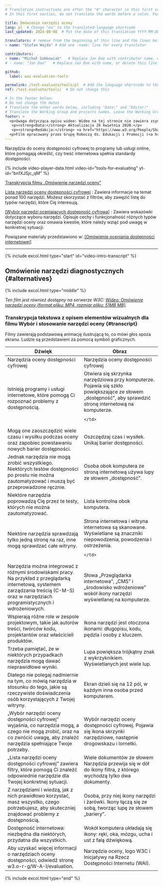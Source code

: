 ```yaml
---
# Translation instructions are after the "#" character in this first section. They are comments that do not show up in the web page. You do not need to translate the instructions after "#".
# In this first section, do not translate the words before a colon. For example, do not translate "title:". Do translate the text after "title:".

title: Omówienie narzędzi oceny
lang: pl  # Change "en" to the translated-language shortcode
last_updated: 2024-08-08  # Put the date of this translation YYYY-MM-DD (with month in the middle)

translators: # remove from the beginning of this line and the lines below: "# " (the hash sign and the space)
- name: "Stefan Wajda" # Add one -name: line for every translator

contributors:
- name: "Michał Sobkowiak"   # Replace Jan Doe with contributor name, or delete this line if none
# - name: "Jan Doe"   # Replace Jan Doe with name, or delete this line if not multiple contributors

github:
  label: wai-evaluation-tools

permalink: /test-evaluate/tools/pl  # Add the language shortcode to the end, with no slash at end, for example: /link/to/page/fr
ref: /test-evaluate/tools/  # Do not change this

# In the footer below:
# Do not change the dates
# Translate the other words below, including "Date:" and "Editor:"
# Translate the Working Group and projects names. Leave the Working Group and projects acronyms in English.
footer: >
  <p>Uwaga dotycząca opisu wideo: Wideo na tej stronie nie zawiera zsynchronizowanej audiodeskrypcji, ponieważ obrazy jedynie ilustrują dźwięk i nie dostarczają dodatkowych informacji. W tym przypadku audiodeskrypcja byłaby bardziej rozpraszająca niż przydatna dla większości osób, w tym osób, które nie widzą elementów wizualnych. Opis informacji wizualnych jest zintegrowany w transkrypcji z opisem wizualnym („transkrypcja opisowa”).</p>
   <p><strong>Data:</strong> Aktualizacja 28 kwietnia 2020.</p>
   <p><strong>Redakcja:</strong> <a href="https://www.w3.org/People/Shawn/">Shawn Lawton Henry</a>.</p>
  <p>Film opracowany przez Grupę Roboczą ds. Edukacji i Promocji (<a href="https://www.w3.org/WAI/about/groups/eowg/">EOWG</a>) przy wsparciu projektu <a href="https://www.w3.org/WAI/about/projects/wai-guide/">WAI-Guide</a> finansowanego przez Komisję Europejską (KE) w ramach programu Horyzont 2020 (Umowa o dotację 822245).</p>
---
```


Narzędzia do oceny dostępności cyfrowej to programy lub usługi online, które pomagają określić, czy treść internetowa spełnia standardy dostępności.

<div class="video-card" id="video-intro">
  {% include video-player-data.html
      video-id="tools-for-evaluating"
      yt-id="bn1XJSjc_qM"
  %}
  <p><a href="#alternatives">Transkrypcja filmu „Omówienie narzędzi oceny” </a></p>
</div>

[Lista narzędzi oceny dostępności cyfrowej](/test-evaluate/tools/list/)
:   Zawiera informacje na temat ponad 100 narzędzi. Możesz skorzystać z filtrów, aby zawęzić listę do typów narzędzi, które Cię interesują.

[[Wybór narzędzi oceniających dostępność cyfrową]](/test-evaluate/tools/selecting/)
:   Zawiera wskazówki dotyczące wyboru narzędzi. Opisuje cechy i funkcjonalność różnych typów narzędzi oceny oraz omawia kwestie, które należy wziąć pod uwagę w konkretnej sytuacji.

Powiązane materiały przedstawiono w: [[Omówienie oceniania dostępności internetowej]](/test-evaluate/)

<hr>

{% include excol.html type="start" id="video-intro-transcript" %}

##  Omówienie narzędzi diagnostycznych {#alternatives}

{% include excol.html type="middle" %}

_Ten film jest również dostępny na serwerze W3C: [Wideo: Omówienie narzędzi oceny (format pliku: MP4, rozmiar pliku: 51MB MB)](https://media.w3.org/wai/evaluation-intros/tools-for-evaluating.mp4)._

###  Transkrypcja tekstowa z opisem elementów wizualnych dla filmu Wybór i stosowanie narzędzi oceny {#transcript}

Filmy zawierają podstawową animację ilustrującą to, co mówi głos spoza ekranu. Ludzie są przedstawieni za pomocą symboli graficznych.

<table>
  <thead>
    <tr>
      <th width="50%">Dźwięk</th>
      <th>Obraz</th>
    </tr>
  </thead>
<tbody>
  <tr>
    <td>Narzędzia oceny dostępności cyfrowej</td>
    <td>Narzędzia oceny dostępności cyfrowej</td>
  </tr>
  <tr>
    <td>Istnieją programy i usługi internetowe, które pomogą Ci rozpoznać problemy z dostępnością.</td>
    <td>Otwiera się skrzynka narzędziowa przy komputerze. Pojawia się szkło powiększające ze słowem „dostępność”, aby sprawdzić stronę internetową na komputerze.
	
	</td>
  </tr>
  <tr>
    <td>Mogą one zaoszczędzić wiele czasu i wysiłku podczas oceny oraz zapobiec powstawaniu nowych barier dostępności.</td>
    <td>Oszczędzaj czas i wysiłek. Unikaj barier dostępności.</td>
  </tr>
  <tr>
    <td>Jednak narzędzia nie mogą zrobić wszystkiego. Niektórych testów dostępności po prostu nie można zautomatyzować i muszą być przeprowadzone ręcznie.</td>
    <td>Osoba obok komputera ze stroną internetową używa lupy ze słowem „dostępność”.
	</td>
  </tr>
  <tr>
    <td>Niektóre narzędzia poprowadzą Cię przez te testy, których nie można zautomatyzować.</td>
    <td>Lista kontrolna obok komputera.</td>
  </tr>
  <tr>
    <td>Niektóre narzędzia sprawdzają tylko jedną stronę na raz, inne mogą sprawdzać całe witryny.</td>
    <td>Strona internetowa i witryna internetowa są skanowane. Wyświetlane są znaczniki niepowodzenia, powodzenia i ostrzeżenia.
	
	</td>
  </tr>
  <tr>
    <td>Narzędzia można integrować z różnymi środowiskami pracy. Na przykład z przeglądarką internetową, systemem zarządzania treścią (C-M-S) oraz w narzędziach programistycznych i wdrożeniowych.</td>
    <td>Słowa „Przeglądarka internetowa”, „CMS” i „środowisko wdrożeniowe” wokół ikony narzędzi wyświetlanej na komputerze.</td>
  </tr>
  <tr>
    <td>Wspierają różne role w zespole projektowym, takie jak autorów treści, twórców kodu, projektantów oraz właścicieli produktów.</td>
    <td>Ikona narzędzi jest otoczona ikonami: długopisu, kodu, pędzla i osoby z kluczem.</td>
  </tr>
  <tr>
    <td>Trzeba pamiętać, że w niektórych przypadkach narzędzia mogą dawać nieprawidłowe wyniki.</td>
    <td>Lupa powiększa trójkątny znak z wykrzyknikiem. Wyświetlanych jest wiele lup. </td>
  </tr>
  <tr>
    <td>Dlatego nie polegaj nadmiernie na tym, co mówią narzędzia w stosunku do tego, jakie są rzeczywiste doświadczenia osób korzystających z Twojej witryny.</td>
    <td>Ekran dzieli się na 12 pól, w każdym inna osoba przed komputerem.</td>
  </tr>
  <tr>
    <td>„Wybór narzędzi oceny dostępności cyfrowej” wyjaśnia, co narzędzia mogą, a czego nie mogą zrobić, oraz na co zwrócić uwagę, aby znaleźć narzędzia spełniające Twoje potrzeby.</td>
    <td>Wybór narzędzi oceny dostępności cyfrowej. Pojawia się ikona skrzynki narzędziowe, następnie drogowskazu i lornetki.</td>
  </tr>
  <tr>
    <td>„Lista narzędzi oceny dostępności cyfrowej” zawiera filtry, które pomogą Ci znaleźć odpowiednie narzędzie dla Twojej konkretnej sytuacji.</td>
    <td>Wiele dokumentów ze słowem Narzędzia przewija się w dół do ikony filtra, z którego wychodzą tylko dwa dokumenty.</td>
  </tr>
  <tr>
    <td>Z narzędziami i wiedzą, jak z nich prawidłowo korzystać, masz wszystko, czego potrzebujesz, aby skuteczniej znajdować problemy z dostępnością.</td>
    <td>Osoba, przy niej ikony narzędzi i żarówki. Ikony łączą się ze sobą, tworząc lupę ze słowem „bariery”.</td>
  </tr>
  <tr>
    <td>Dostępność internetowa: niezbędna dla niektórych, przydatna dla wszystkich.</td>
    <td>Wokół komputera układają się ikony: ręki, oka, mózgu, ucha i ust z falą dźwiękową.</td>
  </tr>
  <tr>
    <td>Aby uzyskać więcej informacji o narzędziach oceny dostępności, odwiedź stronę w3.o-r-g/W-A-I/evaluation.</td>
    <td>Narzędzia oceny, logo W3C i Inicjatywy na Rzecz Dostępności Internetu (WAI).</td>
  </tr>
</tbody>
</table>

{% include excol.html type="end" %}

